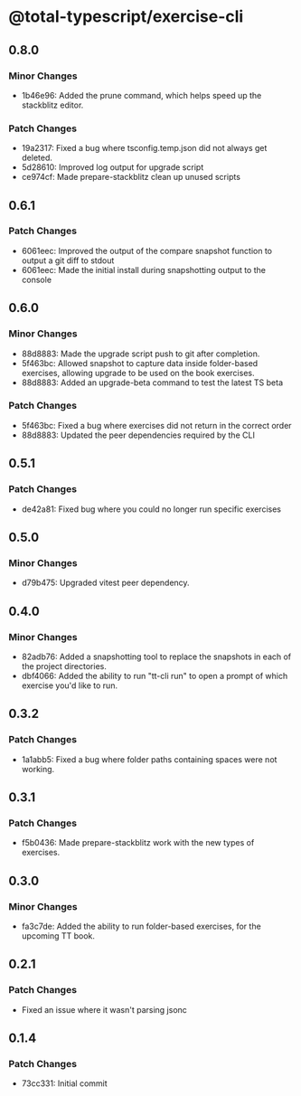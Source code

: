 # @total-typescript/exercise-cli

## 0.8.0

### Minor Changes

- 1b46e96: Added the prune command, which helps speed up the stackblitz editor.

### Patch Changes

- 19a2317: Fixed a bug where tsconfig.temp.json did not always get deleted.
- 5d28610: Improved log output for upgrade script
- ce974cf: Made prepare-stackblitz clean up unused scripts

## 0.6.1

### Patch Changes

- 6061eec: Improved the output of the compare snapshot function to output a git diff to stdout
- 6061eec: Made the initial install during snapshotting output to the console

## 0.6.0

### Minor Changes

- 88d8883: Made the upgrade script push to git after completion.
- 5f463bc: Allowed snapshot to capture data inside folder-based exercises, allowing upgrade to be used on the book exercises.
- 88d8883: Added an upgrade-beta command to test the latest TS beta

### Patch Changes

- 5f463bc: Fixed a bug where exercises did not return in the correct order
- 88d8883: Updated the peer dependencies required by the CLI

## 0.5.1

### Patch Changes

- de42a81: Fixed bug where you could no longer run specific exercises

## 0.5.0

### Minor Changes

- d79b475: Upgraded vitest peer dependency.

## 0.4.0

### Minor Changes

- 82adb76: Added a snapshotting tool to replace the snapshots in each of the project directories.
- dbf4066: Added the ability to run "tt-cli run" to open a prompt of which exercise you'd like to run.

## 0.3.2

### Patch Changes

- 1a1abb5: Fixed a bug where folder paths containing spaces were not working.

## 0.3.1

### Patch Changes

- f5b0436: Made prepare-stackblitz work with the new types of exercises.

## 0.3.0

### Minor Changes

- fa3c7de: Added the ability to run folder-based exercises, for the upcoming TT book.

## 0.2.1

### Patch Changes

- Fixed an issue where it wasn't parsing jsonc

## 0.1.4

### Patch Changes

- 73cc331: Initial commit

